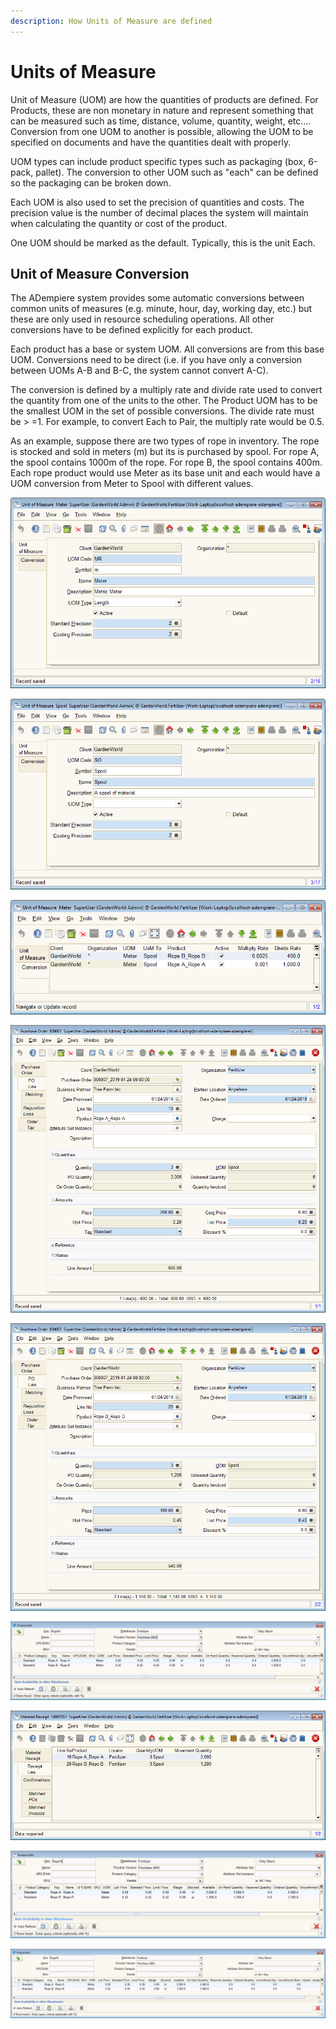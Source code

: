 ```yaml
---
description: How Units of Measure are defined
---
```


# Units of Measure

Unit of Measure \(UOM\) are how the quantities of products are defined. For Products, these are non monetary in nature and represent something that can be measured such as time, distance, volume, quantity, weight, etc.... Conversion from one UOM to another is possible, allowing the UOM to be specified on documents and have the quantities dealt with properly.

UOM types can include product specific types such as packaging \(box, 6-pack, pallet\). The conversion to other UOM such as "each" can be defined so the packaging can be broken down.

Each UOM is also used to set the precision of quantities and costs. The precision value is the number of decimal places the system will maintain when calculating the quantity or cost of the product.

One UOM should be marked as the default. Typically, this is the unit Each.

## Unit of Measure Conversion

The ADempiere system provides some automatic conversions between common units of measures \(e.g. minute, hour, day, working day, etc.\) but these are only used in resource scheduling operations. All other conversions have to be defined explicitly for each product.

Each product has a base or system UOM. All conversions are from this base UOM. Conversions need to be direct \(i.e. if you have only a conversion between UOMs A-B and B-C, the system cannot convert A-C\).

The conversion is defined by a multiply rate and divide rate used to convert the quantity from one of the units to the other. The Product UOM has to be the smallest UOM in the set of possible conversions. The divide rate must be &gt; =1. For example, to convert Each to Pair, the multiply rate would be 0.5.

As an example, suppose there are two types of rope in inventory. The rope is stocked and sold in meters \(m\) but its is purchased by spool. For rope A, the spool contains 1000m of the rope. For rope B, the spool contains 400m. Each rope product would use Meter as its base unit and each would have a UOM conversion from Meter to Spool with different values.

![The Meter Unit of Measure](../../../.gitbook/assets/image%20%288%29.png)

![The Spool Unit of Measure](../../../.gitbook/assets/image%20%281%29.png)

![Conversions from Meter to Spool for the two Rope products](../../../.gitbook/assets/image%20%2814%29.png)

![Purchase Order Line for 3 Spools of Rope A](../../../.gitbook/assets/image%20%2811%29.png)

![Purchase Order Line for 3 Spools of Rope B](../../../.gitbook/assets/image%20%2819%29.png)

![Product Info for the Rope products showing Ordered Quantities in meters](../../../.gitbook/assets/image%20%2812%29.png)

![Material Receipt Lines showing receipt of spools. Not matched to order yet.](../../../.gitbook/assets/image%20%284%29.png)

![After the Material Receipt, On Hand quantity is shown in meters](../../../.gitbook/assets/image%20%2820%29.png)

![After the Matching of PO with the Receipt, the On Order quantity is now zero. ](../../../.gitbook/assets/image%20%283%29.png)

